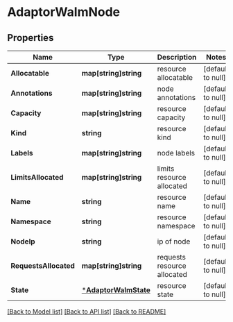 # AdaptorWalmNode

## Properties
Name | Type | Description | Notes
------------ | ------------- | ------------- | -------------
**Allocatable** | **map[string]string** | resource allocatable | [default to null]
**Annotations** | **map[string]string** | node annotations | [default to null]
**Capacity** | **map[string]string** | resource capacity | [default to null]
**Kind** | **string** | resource kind | [default to null]
**Labels** | **map[string]string** | node labels | [default to null]
**LimitsAllocated** | **map[string]string** | limits resource allocated | [default to null]
**Name** | **string** | resource name | [default to null]
**Namespace** | **string** | resource namespace | [default to null]
**NodeIp** | **string** | ip of node | [default to null]
**RequestsAllocated** | **map[string]string** | requests resource allocated | [default to null]
**State** | [***AdaptorWalmState**](adaptor.WalmState.md) | resource state | [default to null]

[[Back to Model list]](../README.md#documentation-for-models) [[Back to API list]](../README.md#documentation-for-api-endpoints) [[Back to README]](../README.md)


